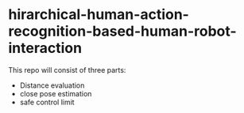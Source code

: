 # hirarchical-human-action-recognition-based-human-robot-interaction
This repo will consist of three parts:
* Distance evaluation
* close pose estimation
* safe control limit
